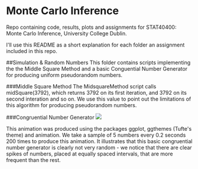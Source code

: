 # Monte Carlo Inference
Repo containing code, results, plots and assignments for STAT40400: Monte Carlo Inference, University College Dublin.

I'll use this README as a short explanation for each folder an assignment included in this repo.

##Simulation & Random Numbers
This folder contains scripts implementing the the Middle Square Method and a basic Conguential Number Generator for producing uniform pseudorandom numbers.

###Middle Square Method
The MidsquareMethod script calls midSquare(3792), which returns 3792 on its first iteration, and 3792 on its second interation and so on. We use this value to point out the limitations of this algorithm for producing pseudorandom numbers. 

###Congruential Number Generator
![](https://github.com/dandermotj/MonteCarloInference/blob/master/Simulation%20%26%20Random%20Numbers/Congruential_Number_Generator.gif)

This animation was produced using the packages ggplot, ggthemes (Tufte's theme) and animation. We take a sample of 5 numbers every 0.2 seconds 200 times to produce this animation. It illustrates that this basic congruential number generator is clearly not very random - we notice that there are clear spikes of numbers, placed at equally spaced intervals, that are more frequent than the rest. 

